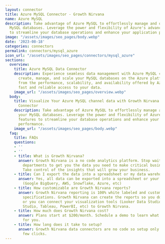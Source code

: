 ```yaml
---
layout: connector
title: Azure MySQL Connector - Growth Nirvana
name: Azure MySQL
description: Take advantage of Azure MySQL to effortlessly manage and optimize your
  MySQL databases. Leverage the power and flexibility of Azure's advanced features
  to streamline your database operations and enhance your application performance.
image: "/assets/images/seo_pages/body.webp"
date: '2023-08-18'
categories: connectors
permalink: connectors/mysql_azure
icon_url: "/assets/images/seo_pages/connectors/mysql_azure"
sections:
  overview:
    title: Azure MySQL Data Connector
    description: Experience seamless data management with Azure MySQL connector. Easily
      create, manage, and scale your MySQL databases on the Azure platform. Benefit
      from the performance, scalability, and availability offered by Azure to ensure
      fast and reliable access to your data.
    image_url: "/assets/images/seo_pages/overview.webp"
  body:
    title: Visualize Your Azure MySQL channel data with Growth Nirvana's Azure MySQL
      Connector
    description: Take advantage of Azure MySQL to effortlessly manage and optimize
      your MySQL databases. Leverage the power and flexibility of Azure's advanced
      features to streamline your database operations and enhance your application
      performance.
    image_url: "/assets/images/seo_pages/body.webp"
  faq:
    title: FAQs
    questions:
    - ''
    - ''
    - title: What is Growth Nirvana?
      answer: Growth Nirvana is a no code analytics platform. Stop waiting for other
        departments to get you the data you need to make critical business decisions.
        Take control of the insights that will grow your business.
    - title: Can I export the data into a spreadsheet or my data warehouse?
      answer: Yes, all data can be exported into a spreadsheet or your data warehouse
        (Google BigQuery, AWS, Snowflake, Azure, etc)
    - title: How customizable are Growth Nirvana reports?
      answer: Growth Nirvana reporting is 100% white labeled and customized to your
        specifications. Growth Nirvana can create the reports so you don’t have to
        or you can connect your visualization tools (Looker Data Studio/Google Data
        Studio, Tableau, PowerBI, etc) to Growth Nirvana.
    - title: How much does Growth Nirvana cost?
      answer: Plans start at $200/month. Schedule a demo to learn what plan is best
        for you.
    - title: How long does it take to setup?
      answer: Growth Nirvana data connectors are no code so setup only requires a
        few clicks.
---
```

